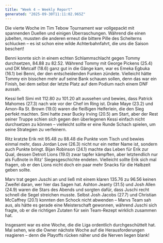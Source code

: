 ```yaml
---
title: "Week 4 – Weekly Report"
generated: "2025-09-30T11:11:02.965Z"
---
```


Die vierte Woche im Tim Tebow Tournament war vollgepackt mit spannenden Duellen und einigen Überraschungen. Während die einen jubelten, mussten die anderen erneut die bittere Pille des Scheiterns schlucken – es ist schon eine wilde Achterbahnfahrt, die uns die Saison beschert!

Benni konnte sich in einem echten Schlammschlacht gegen Tommy durchsetzen, 84.88 zu 82.52. Während Tommy mit George Pickens (25.4) und DK Metcalf (18.6) ganz gut in die Gänge kam, war es Emeka Egbuka (16.1) bei Benni, der den entscheidenden Funken zündete. Vielleicht hätte Tommy ein bisschen mehr auf seine Bank schauen sollen, denn das war ein Finish, bei dem selbst der letzte Platz auf dem Podium nach einem DNF aussah.

Kessi ließ Simi mit 112.80 zu 101.20 alt aussehen und bewies, dass Patrick Mahomes (27.3) nach wie vor der Chef im Ring ist. Drake Maye (23.2) und Amon-Ra St. Brown (19.0) waren die fleißigen Helferlein, die den Sieg perfekt machten. Simi hatte zwar Bucky Irving (20.5) am Start, aber der Rest seiner Truppe schien sich gegen den überlegenen Kessi einfach nicht durchsetzen zu können – vielleicht sollte er eine Runde Schach spielen, um seine Strategien zu verfeinern.

Ritz kratzte Erik mit 95.48 zu 88.48 die Punkte vom Tisch und bewies einmal mehr, dass Jordan Love (26.3) nicht nur ein netter Name ist, sondern auch Punkte bringt. Bijan Robinson (24.1) machte das Leben für Erik zur Qual, dessen Detroit Lions (19.0) zwar tapfer kämpften, aber letztendlich nur als Fußnote in Ritz' Siegesgeschichte endeten. Vielleicht sollte Erik sich mal fragen, ob er den Lions nicht doch ein paar mehr Snacks für die Halbzeit geben sollte.

Marv trat gegen Juschi an und ließ mit einem klaren 135.76 zu 96.56 keinen Zweifel daran, wer hier das Sagen hat. Ashton Jeanty (31.5) und Josh Allen (24.9) waren die Stars des Abends und sorgten dafür, dass Juschi recht schnell die Segel streichen musste. Selbst Josh Jacobs (27.7) und Christian McCaffrey (20.1) konnten den Schock nicht abwenden – Marvs Team sah aus, als hätte es gerade eine Meisterschaft gewonnen, während Juschi sich fragte, ob er die richtigen Zutaten für sein Team-Rezept wirklich zusammen hat.

Insgesamt war es eine Woche, die die Liga ordentlich durchgeschüttelt hat. Mal sehen, wie die Owner nächste Woche auf die Herausforderungen reagieren – denn die Playoffs rücken näher und die Nerven liegen blank!
